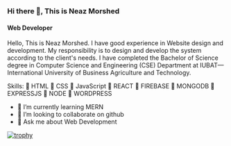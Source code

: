 

### Hi there 👋, This is Neaz Morshed
#### Web Developer


Hello, This is Neaz Morshed. I have good experience in Website design and development. My responsibility is to design and develop the system according to the client's needs. I have completed the Bachelor of Science degree in Computer Science and Engineering (CSE) Department at IUBAT—International University of Business Agriculture and Technology.

Skills:
🔰 HTML 
🔰 CSS 
🔰 JavaScript
🔰 REACT 
🔰 FIREBASE 
🔰 MONGODB 
🔰 EXPRESSJS 
🔰 NODE 
🔰 WORDPRESS

- 🌱 I’m currently learning MERN 
- 👯 I’m looking to collaborate on github 
- 💬 Ask me about Web Development 






[![trophy](https://github-profile-trophy.vercel.app/?username=Neaz-mq)](https://github.com/ryo-ma/github-profile-trophy)




